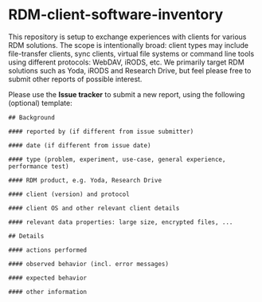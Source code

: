 # RDM-client-software-inventory

This repository is setup to exchange experiences with clients for various RDM solutions. The scope is intentionally broad: client types may include file-transfer clients, sync clients, virtual file systems or command line tools using different protocols: WebDAV, iRODS, etc. We primarily target RDM solutions such as Yoda, iRODS and Research Drive, but feel please free to submit other reports of possible interest.

Please use the **Issue tracker** to submit a new report, using the following (optional) template:

    ## Background
    
    #### reported by (if different from issue submitter)
    
    #### date (if different from issue date)
    
    #### type (problem, experiment, use-case, general experience, performance test)
    
    #### RDM product, e.g. Yoda, Research Drive
    
    #### client (version) and protocol
    
    #### client OS and other relevant client details
    
    #### relevant data properties: large size, encrypted files, ...
    
    ## Details
    
    #### actions performed
    
    #### observed behavior (incl. error messages)
    
    #### expected behavior
    
    #### other information
    
    
